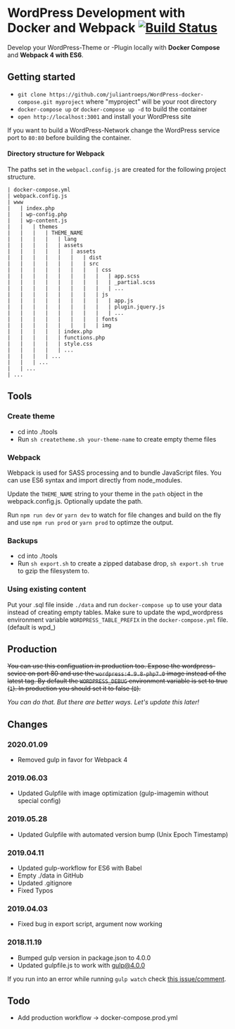 # WordPress Development with Docker and Webpack [![Build Status](https://travis-ci.com/juliantroeps/wordpress-docker-compose.svg?branch=master)](https://travis-ci.com/juliantroeps/wordpress-docker-compose)

Develop your WordPress-Theme or -Plugin locally with **Docker Compose** and **Webpack 4 with ES6**.

## Getting started
- `git clone https://github.com/juliantroeps/WordPress-docker-compose.git myproject` where "myproject" will be your root directory
- `docker-compose up` or `docker-compose up -d` to build the container
- `open http://localhost:3001` and install your WordPress site

If you want to build a WordPress-Network change the WordPress service port to ``80:80`` before building the container.

#### Directory structure for Webpack

The paths set in the ``webpacl.config.js`` are created for the following project structure.

```
| docker-compose.yml
| webpack.config.js
| www
|   | index.php
|   | wp-config.php
|   | wp-content.js
|   |   | themes
|   |   |   | THEME_NAME
|   |   |   |   | lang
|   |   |   |   | assets
|   |   |   |   |   | assets
|   |   |   |   |   |   | dist
|   |   |   |   |   |   | src
|   |   |   |   |   |   |   | css
|   |   |   |   |   |   |   |   | app.scss
|   |   |   |   |   |   |   |   | _partial.scss
|   |   |   |   |   |   |   |   | ...
|   |   |   |   |   |   |   | js
|   |   |   |   |   |   |   |   | app.js
|   |   |   |   |   |   |   |   | plugin.jquery.js
|   |   |   |   |   |   |   |   | ...
|   |   |   |   |   |   |   | fonts
|   |   |   |   |   |   |   | img
|   |   |   |   | index.php
|   |   |   |   | functions.php
|   |   |   |   | style.css
|   |   |   |   | ...
|   |   |   | ...
|   |   | ...
|   | ...
| ...
```

## Tools

### Create theme
- cd into ./tools
- Run `sh createtheme.sh your-theme-name` to create empty theme files

### Webpack
Webpack is used for SASS processing and to bundle JavaScript files. You can use ES6 syntax and import directly from node_modules.

Update the ``THEME_NAME`` string to your theme in the ``path`` object in the webpack.config.js. Optionally update the path.

Run `npm run dev` or `yarn dev` to watch for file changes and build on the fly and use `npm run prod` or `yarn prod` to optimze the output.

### Backups
- cd into ./tools
- Run `sh export.sh` to create a zipped database drop, `sh export.sh true` to gzip the filesystem to.

### Using existing content
Put your .sql file inside `./data` and run `docker-compose up` to use your data instead of creating empty tables.
Make sure to update the wpd_wordpress environment variable `WORDPRESS_TABLE_PREFIX` in the `docker-compose.yml` file. (default is wpd\_)

## Production
~~You can use this configuation in production too. Expose the wordpress-sevice on port 80 and use the `wordpress:4.9.8-php7.0` image instead of the latest tag.
By default the `WORDPRESS_DEBUG` environment variable is set to true (`1`). In production you should set it to false (`0`).~~

_You can do that. But there are better ways. Let's update this later!_

## Changes

### 2020.01.09

- Removed gulp in favor for Webpack 4

### 2019.06.03

- Updated Gulpfile with image optimization (gulp-imagemin without special config)

### 2019.05.28

- Updated Gulpfile with automated version bump (Unix Epoch Timestamp)

### 2019.04.11
- Updated gulp-workflow for ES6 with Babel
- Empty ./data in GitHub
- Updated .gitignore
- Fixed Typos

### 2019.04.03
- Fixed bug in export script, argument now working

### 2018.11.19
- Bumped gulp version in package.json to 4.0.0
- Updated gulpfile.js to work with gulp@4.0.0

If you run into an error while running `gulp watch` check [this issue/comment](https://github.com/gulpjs/gulp-cli/issues/84#issuecomment-272958709).

## Todo
- Add production workflow -> docker-compose.prod.yml
